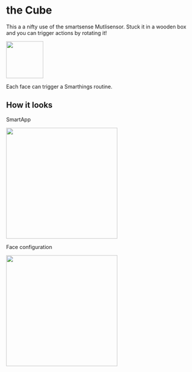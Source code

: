 # the Cube

This a a nifty use of the smartsense Mutlisensor. Stuck it in a wooden box and you can trigger actions by rotating it!

<img src="https://dl.dropboxusercontent.com/u/2663552/Github/Smartthings/theCube/IMG_0758.jpg" width="100px">

Each face can trigger a Smarthings routine.

## How it looks

SmartApp

<img src="https://dl.dropboxusercontent.com/u/2663552/Github/Smartthings/theCube/IMG_0780.jpg" width="300px">

Face configuration

<img src="https://dl.dropboxusercontent.com/u/2663552/Github/Smartthings/theCube/IMG_0779.jpg" width="300px">
